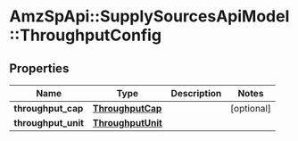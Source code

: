 # AmzSpApi::SupplySourcesApiModel::ThroughputConfig

## Properties
Name | Type | Description | Notes
------------ | ------------- | ------------- | -------------
**throughput_cap** | [**ThroughputCap**](ThroughputCap.md) |  | [optional] 
**throughput_unit** | [**ThroughputUnit**](ThroughputUnit.md) |  | 

